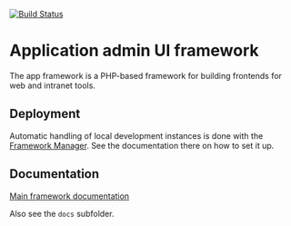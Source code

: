 [![Build Status](https://app.travis-ci.com/Mistralys/application-framework.svg?branch=main)](https://app.travis-ci.com/Mistralys/application-framework)

# Application admin UI framework

The app framework is a PHP-based framework for building frontends for web and intranet tools.

## Deployment

Automatic handling of local development instances is done with the
[Framework Manager][]. See the documentation there on how to set it up.

## Documentation

[Main framework documentation](https://github.com/Mistralys/application-framework/blob/main/docs/Documentation.md)

Also see the `docs` subfolder.

[Framework Manager]: https://github.com/Mistralys/appframework-manager
